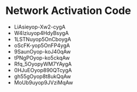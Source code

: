 # Network Activation Code
* LiAsieyop-Xw2-cygA
* W4Iziuyop4HdyBsygA
* 1LSTNuyop5OnCboygA
* oScFK-yop5OnFP4ygA
* 9SaunOyop-koJ40qAw
* tPNgPOyop-ko5ckqAw
* Rfq_5OyopyWM7YAygA
* 0HJuEOyop890QTcygA
* gh55gOyop8t8ukQqAw
* MoUb9uyop9JVziMqAw